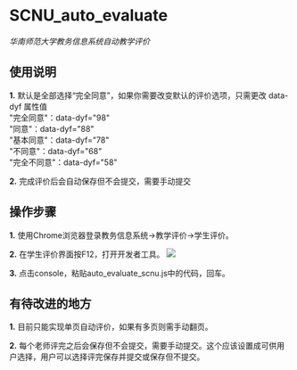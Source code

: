 # SCNU_auto_evaluate
*华南师范大学教务信息系统自动教学评价*

## 使用说明
**1.** 默认是全部选择“完全同意”，如果你需要改变默认的评价选项，只需更改 data-dyf 属性值  
"完全同意"：data-dyf="98"  
"同意"：data-dyf="88"  
"基本同意"：data-dyf="78"  
"不同意"：data-dyf="68"  
"完全不同意"：data-dyf="58"    

**2.** 完成评价后会自动保存但不会提交，需要手动提交

## 操作步骤
**1.** 使用Chrome浏览器登录教务信息系统->教学评价->学生评价。

**2.** 在学生评价界面按F12，打开开发者工具。
![](开发者工具.png)

**3.** 点击console，粘贴auto_evaluate_scnu.js中的代码，回车。

## 有待改进的地方
**1.** 目前只能实现单页自动评价，如果有多页则需手动翻页。  

**2.** 每个老师评完之后会保存但不会提交，需要手动提交。这个应该设置成可供用户选择，用户可以选择评完保存并提交或保存但不提交。


